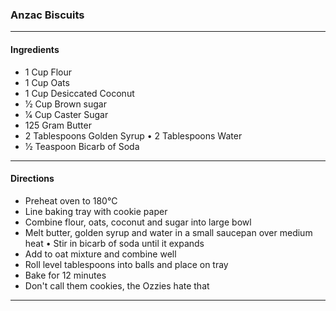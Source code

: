 ### Anzac Biscuits
---
#### Ingredients
- 1 Cup Flour
- 1 Cup Oats
- 1 Cup Desiccated Coconut
- 1⁄2 Cup Brown sugar
- 1⁄4 Cup Caster Sugar
- 125 Gram Butter
- 2 Tablespoons Golden Syrup • 2 Tablespoons Water
- 1⁄2 Teaspoon Bicarb of Soda
---
#### Directions
- Preheat oven to 180°C
- Line baking tray with cookie paper
- Combine flour, oats, coconut and sugar into large bowl
- Melt butter, golden syrup and water in a small saucepan over medium heat • Stir in bicarb of soda until it expands
- Add to oat mixture and combine well
- Roll level tablespoons into balls and place on tray
- Bake for 12 minutes
- Don't call them cookies, the Ozzies hate that
---